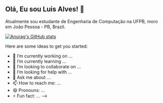 ## Olá, Eu sou Luis Alves! 👋

Atualmente sou estudante de Engenharia de Computação na UFPB, moro em João Pessoa - PB, Brazil. 

[![Anurag's GitHub stats](https://github-readme-stats.vercel.app/apiluis-apn=anuraghazra)](https://github.com/anuraghazra/github-readme-stats)

Here are some ideas to get you started:

- 🔭 I’m currently working on ...
- 🌱 I’m currently learning ...
- 👯 I’m looking to collaborate on ...
- 🤔 I’m looking for help with ...
- 💬 Ask me about ...
- 📫 How to reach me: ...
- 😄 Pronouns: ...
- ⚡ Fun fact: ...
-->
